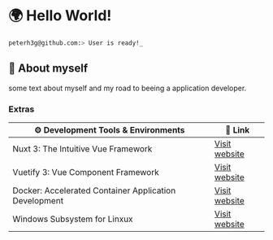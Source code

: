 # 🌍 Hello World!  

```bash
peterh3g@github.com:> User is ready!_
```

## 💬 About myself
some text about myself and my road to beeing a application developer.

### Extras
| ⚙️ Development Tools & Environments | 🔗 Link |
| - | - | 
| Nuxt 3: The Intuitive Vue Framework | [Visit website](https://nuxt.com/)|
| Vuetify 3: Vue Component Framework | [Visit website](https://vuetifyjs.com/en/)|
| Docker: Accelerated Container Application Development | [Visit website](https://www.docker.com/)|
| Windows Subsystem for Linxux | [Visit website](https://learn.microsoft.com/en-us/windows/wsl/about?source=recommendations)|

  
<!--
**PeterH3G/peterh3g** is a  _special_ ✨ repository because its `README.md` (this file) appears on your GitHub profile.

Here are some ideas to get you started:

- 🔭 I’m currently working on ...
- 🌱 I’m currently learning ...
- 👯 I’m looking to collaborate on ...
- 🤔 I’m looking for help with ...
- 💬 Ask me about ...
- 📫 How to reach me: ...
- 😄 Pronouns: ...
- ⚡ Fun fact: ...
-->
